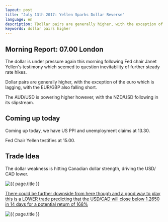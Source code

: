 ```yaml
---
layout: post
title: "July 13th 2017: Yellen Sparks Dollar Reverse"
language: en
description: TDollar pairs are generally higher, with the exception of the euro which is lagging, with the EUR/GBP also falling short
keywords: dollar pairs higher
---
```

## Morning Report: 07.00 London

The dollar is under pressure again this morning following Fed chair Janet Yellen's testimony which seemed to question inevitability of further steady rate hikes.

Dollar pairs are generally higher, with the exception of the euro which is lagging, with the EUR/GBP also falling short. 

The AUD/USD is powering higher however, with the NZD/USD following in its slipstream. 

## Coming up today

Coming up today, we have US PPI and unemployment claims at 13.30. 

Fed Chair Yellen testifies at 15.00. 

## Trade Idea

The dollar weakness is hitting Canadian dollar strength, driving the USD/ CAD lower.

<img class="post-image" src="{{ site.url }}/images/2017-07-13_07-12-01.jpg" alt="{{ page.title }}" title="{{ page.title }}">

<a href="%LINK%%?currency=GBP&market=major_pairs&duration_amount=14&duration_units=d&amount=10&amount_type=payout&expiry_type=duration&underlying=frxUSDCAD&formname=higherlower&barrier=1.2650" target="_blank">There could be further downside from here though and a good way to play this is a LOWER trade predicting that the USD/CAD will close below 1.2650 in 14 days for a potential return of 168%</a>

<img class="post-image" src="{{ site.url }}/images/2017-07-13_07-12-48.jpg" alt="{{ page.title }}" title="{{ page.title }}">